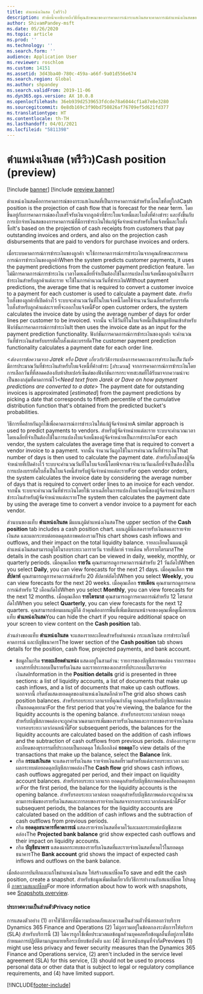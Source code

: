 ```yaml
---
title: ตำแหน่งเงินสด (พรีวิว)
description: หัวข้อนี้จะอธิบายถึงวิธีที่คุณลักษณะของการคาดการณ์กระแสเงินสดจะคาดการณ์ตำแหน่งเงินสดขององค์กรสำหรับเวลาที่ระบุ นอกจากนี้ ยังอธิบายถึงตัวเลือกที่พร้อมใช้งานสำหรับการแสดงการคาดการณ์สำหรับรอบระยะเวลาที่แตกต่างกัน
author: ShivamPandey-msft
ms.date: 05/26/2020
ms.topic: article
ms.prod: ''
ms.technology: ''
ms.search.form: ''
audience: Application User
ms.reviewer: roschlom
ms.custom: 14151
ms.assetid: 3d43ba40-780c-459a-a66f-9a01d556e674
ms.search.region: Global
ms.author: shpandey
ms.search.validFrom: 2019-11-06
ms.dyn365.ops.version: AX 10.0.8
ms.openlocfilehash: 36eb939d2539653fdcde78a6044cf1a87e8e3280
ms.sourcegitcommit: 0e8db169c3f90bd750826af76709ef5d621fd377
ms.translationtype: HT
ms.contentlocale: th-TH
ms.lasthandoff: 04/01/2021
ms.locfileid: "5811398"
---
```

# <a name="cash-position-preview"></a><span data-ttu-id="7a534-104">ตำแหน่งเงินสด (พรีวิว)</span><span class="sxs-lookup"><span data-stu-id="7a534-104">Cash position (preview)</span></span>

[!include [banner](../includes/banner.md)]
[!include [preview banner](../includes/preview-banner.md)]

<span data-ttu-id="7a534-105">ตำแหน่งเงินสดคือการคาดการณ์ของกระแสเงินสดที่เป็นการคาดการณ์สำหรับเงื่อนไขที่อยู่ใกล้</span><span class="sxs-lookup"><span data-stu-id="7a534-105">Cash position is the projection of cash flow that is forecast for the near term.</span></span> <span data-ttu-id="7a534-106">โดยขึ้นอยู่กับการคาดการณ์ของใบเสร็จรับเงินจากลูกค้าที่ชำระใบแจ้งหนี้และใบสั่งที่ค้างชำระ และยังขึ้นกับการเบิกจ่ายเงินสดของการคาดการณ์ที่มีการชำระเงินให้แก่ผู้จัดจำหน่ายสำหรับใบแจ้งหนี้และใบสั่งซื้อ</span><span class="sxs-lookup"><span data-stu-id="7a534-106">It's based on the projection of cash receipts from customers that pay outstanding invoices and orders, and also on the projection cash disbursements that are paid to vendors for purchase invoices and orders.</span></span>

<span data-ttu-id="7a534-107">เมื่อระบบคาดการณ์การชำระเงินของลูกค้า จะใช้การคาดการณ์การชำระเงินจากคุณลักษณะการคาดการณ์การชำระเงินของลูกค้า</span><span class="sxs-lookup"><span data-stu-id="7a534-107">When the system predicts customer payments, it uses the payment predictions from the customer payment prediction feature.</span></span> <span data-ttu-id="7a534-108">โดยไม่มีการคาดการณ์การชำระเงิน เวลาโดยเฉลี่ยที่จำเป็นต้องใช้ในการแปลงใบแจ้งหนี้ของลูกค้าเป็นการชำระเงินสำหรับลูกค้าแต่ละราย จะใช้ในการคำนวณวันที่ชำระเงิน</span><span class="sxs-lookup"><span data-stu-id="7a534-108">Without payment predictions, the average time that is required to convert a customer invoice to a payment for each customer is used to calculate a payment date.</span></span> <span data-ttu-id="7a534-109">สำหรับใบสั่งของลูกค้าที่เปิดค้างไว้ ระบบจะคำนวณวันที่ในใบแจ้งหนี้โดยใช้จำนวนวันเฉลี่ยสำหรับบรรทัดใบสั่งสำหรับลูกค้าแต่ละรายที่จะออกใบแจ้งหนี้</span><span class="sxs-lookup"><span data-stu-id="7a534-109">For open customer orders, the system calculates the invoice date by using the average number of days for order lines per customer to be invoiced.</span></span> <span data-ttu-id="7a534-110">จากนั้น จะใช้วันที่ในใบแจ้งหนี้เป็นข้อมูลป้อนเข้าสำหรับฟังก์ชันการคาดการณ์การชำระเงิน</span><span class="sxs-lookup"><span data-stu-id="7a534-110">It then uses the invoice date as an input for the payment prediction functionality.</span></span> <span data-ttu-id="7a534-111">ฟังก์ชันการคาดการณ์การชำระเงินของลูกค้า จะคำนวณวันที่ชำระเงินสำหรับบรรทัดใบสั่งแต่ละบรรทัด</span><span class="sxs-lookup"><span data-stu-id="7a534-111">The customer payment prediction functionality calculates a payment date for each order line.</span></span> 

<span data-ttu-id="7a534-112"><*ต้องการข้อความจาก Jarek หรือ Dave เกี่ยวกับวิธีการแปลงการคาดคะเนการชำระเงินเป็นวันที่*> มีการประมาณวันที่ชำระเงินสำหรับใบแจ้งหนี้ที่ค้างชำระ [*ประมาณ*] จากการคาดการณ์การชำระเงินโดยการเลือกวันที่ที่สอดคล้องกับห้าสิบเปอร์เซ็นต์ของฟังก์ชันการกระจายสะสมที่ได้รับมาจากความน่าจะเป็นของกลุ่มที่คาดการณ์ไว้</span><span class="sxs-lookup"><span data-stu-id="7a534-112"><*Need text from Jarek or Dave on how payment predictions are converted to a date*> The payment date for outstanding invoices is approximated [*estimated*] from the payment predictions by picking a date that corresponds to fiftieth percentile of the cumulative distribution function that's obtained from the predicted bucket's probabilities.</span></span>

<span data-ttu-id="7a534-113">วิธีการที่คล้ายกันถูกใช้เพื่อคาดการณ์การชำระเงินให้แก่ผู้จัดจำหน่าย</span><span class="sxs-lookup"><span data-stu-id="7a534-113">A similar approach is used to predict payments to vendors.</span></span> <span data-ttu-id="7a534-114">สำหรับผู้จัดจำหน่ายแต่ละราย ระบบจะคำนวณเวลาโดยเฉลี่ยที่จำเป็นต้องใช้ในการแปลงใบแจ้งหนี้ของผู้จัดจำหน่ายเป็นการชำระเงิน</span><span class="sxs-lookup"><span data-stu-id="7a534-114">For each vendor, the system calculates the average time that is required to convert a vendor invoice to a payment.</span></span> <span data-ttu-id="7a534-115">จากนั้น จำนวนวันถูกใช้ในการคำนวณวันที่ชำระเงิน</span><span class="sxs-lookup"><span data-stu-id="7a534-115">That number of days is then used to calculate the payment date.</span></span> <span data-ttu-id="7a534-116">สำหรับใบสั่งของผู้จัดจำหน่ายที่เปิดค้างไว้ ระบบจะคำนวณวันที่ในใบแจ้งหนี้โดยพิจารณาจำนวนวันเฉลี่ยที่จำเป็นต้องใช้ในการแปลงบรรทัดใบสั่งเป็นใบแจ้งหนี้สำหรับผู้จัดจำหน่ายแต่ละราย</span><span class="sxs-lookup"><span data-stu-id="7a534-116">For open vendor orders, the system calculates the invoice date by considering the average number of days that is required to convert order lines to an invoice for each vendor.</span></span> <span data-ttu-id="7a534-117">จากนั้น ระบบจะคำนวณวันที่ชำระเงินโดยใช้เวลาเฉลี่ยในการแปลงใบแจ้งหนี้ของผู้จัดจำหน่ายเป็นการชำระเงินสำหรับผู้จัดจำหน่ายแต่ละราย</span><span class="sxs-lookup"><span data-stu-id="7a534-117">The system then calculates the payment date by using the average time to convert a vendor invoice to a payment for each vendor.</span></span>

<span data-ttu-id="7a534-118">ส่วนบนของแท็บ **ตำแหน่งเงินสด** มีแผนภูมิตำแหน่งเงินสด</span><span class="sxs-lookup"><span data-stu-id="7a534-118">The upper section of the **Cash position** tab includes a cash position chart.</span></span> <span data-ttu-id="7a534-119">แผนภูมินี้แสดงรายรับเงินสดและรายจ่ายเงินสด และผลกระทบต่อยอดดุลสภาพคล่องรวม</span><span class="sxs-lookup"><span data-stu-id="7a534-119">This chart shows cash inflows and outflows, and their impact on the total liquidity balance.</span></span> <span data-ttu-id="7a534-120">รายละเอียดในแผนภูมิตำแหน่งเงินสดสามารถดูได้ในรอบระยะเวลารายวัน รายสัปดาห์ รายเดือน หรือรายไตรมาส</span><span class="sxs-lookup"><span data-stu-id="7a534-120">The details in the cash position chart can be viewed in daily, weekly, monthly, or quarterly periods.</span></span> <span data-ttu-id="7a534-121">เมื่อคุณเลือก **รายวัน** คุณสามารถดูการคาดการณ์สำหรับ 21 วันถัดไป</span><span class="sxs-lookup"><span data-stu-id="7a534-121">When you select **Daily**, you can view forecasts for the next 21 days.</span></span> <span data-ttu-id="7a534-122">เมื่อคุณเลือก **รายสัปดาห์** คุณสามารถดูการคาดการณ์สำหรับ 20 สัปดาห์ถัดไป</span><span class="sxs-lookup"><span data-stu-id="7a534-122">When you select **Weekly**, you can view forecasts for the next 20 weeks.</span></span> <span data-ttu-id="7a534-123">เมื่อคุณเลือก **รายเดือน** คุณสามารถดูการคาดการณ์สำหรับ 12 เดือนถัดไป</span><span class="sxs-lookup"><span data-stu-id="7a534-123">When you select **Monthly**, you can view forecasts for the next 12 months.</span></span> <span data-ttu-id="7a534-124">เมื่อคุณเลือก **รายไตรมาส** คุณสามารถดูการคาดการณ์สำหรับ 12 ไตรมาสถัดไป</span><span class="sxs-lookup"><span data-stu-id="7a534-124">When you select **Quarterly**, you can view forecasts for the next 12 quarters.</span></span> <span data-ttu-id="7a534-125">คุณสามารถซ่อนแผนภูมิได้ ถ้าคุณต้องการพื้นที่เพิ่มเติมบนหน้าจอของคุณเพื่อดูเนื้อหาบนแท็บ **ตำแหน่งเงินสด**</span><span class="sxs-lookup"><span data-stu-id="7a534-125">You can hide the chart if you require additional space on your screen to view content on the **Cash position** tab.</span></span>

<span data-ttu-id="7a534-126">ส่วนล่างของแท็บ **ตำแหน่งเงินสด** จะแสดงรายละเอียดสำหรับตำแหน่ง กระแสเงินสด การชำระเงินที่คาดการณ์ และบัญชีธนาคาร</span><span class="sxs-lookup"><span data-stu-id="7a534-126">The lower section of the **Cash position** tab shows details for the position, cash flow, projected payments, and bank account.</span></span>

- <span data-ttu-id="7a534-127">ข้อมูลในกริด **รายละเอียดตำแหน่ง** แสดงอยู่ในสามส่วน: รายการของบัญชีสภาพคล่อง รายการของเอกสารที่ประกอบเป็นรายรับเงินสด และรายการของเอกสารที่ประกอบเป็นรายจ่ายเงินสด</span><span class="sxs-lookup"><span data-stu-id="7a534-127">Information in the **Position details** grid is presented in three sections: a list of liquidity accounts, a list of documents that make up cash inflows, and a list of documents that make up cash outflows.</span></span> <span data-ttu-id="7a534-128">นอกจากนี้ กริดยังแสดงยอดดุลของตำแหน่งเงินสดอีกด้วย</span><span class="sxs-lookup"><span data-stu-id="7a534-128">The grid also shows cash position balances.</span></span> <span data-ttu-id="7a534-129">สำหรับรอบระยะเวลาแรกที่คุณกำลังดู ยอดดุลสำหรับบัญชีสภาพคล่องเป็นยอดดุลยกมา</span><span class="sxs-lookup"><span data-stu-id="7a534-129">For the first period that you're viewing, the balance for the liquidity accounts is the opening balance.</span></span> <span data-ttu-id="7a534-130">สำหรับรอบระยะเวลาต่อมา ยอดดุลสำหรับบัญชีสภาพคล่องจะถูกคำนวณตามการเพิ่มของรายรับเงินสดและการลบของรายจ่ายเงินสดจากรอบระยะเวลาก่อนหน้านี้</span><span class="sxs-lookup"><span data-stu-id="7a534-130">For subsequent periods, the balances for the liquidity accounts are calculated based on the addition of cash inflows and the subtraction of cash outflows from previous periods.</span></span> <span data-ttu-id="7a534-131">ถ้าต้องการดูรายละเอียดของธุรกรรมที่ประกอบเป็นยอดดุล ให้เลือกลิงค์ **ยอดดุล**</span><span class="sxs-lookup"><span data-stu-id="7a534-131">To view details of the transactions that make up the balance, select the **Balance** link.</span></span>
- <span data-ttu-id="7a534-132">กริด **กระแสเงินสด** จะแสดงรายรับเงินสด รายจ่ายเงินสดที่รวมสำหรับแต่ละรอบระยะเวลา และผลกระทบต่อยอดดุลบัญชีสภาพคล่อง</span><span class="sxs-lookup"><span data-stu-id="7a534-132">The **Cash flow** grid shows cash inflows, cash outflows aggregated per period, and their impact on liquidity account balances.</span></span> <span data-ttu-id="7a534-133">สำหรับรอบระยะเวลาแรก ยอดดุลสำหรับบัญชีสภาพคล่องเป็นยอดดุลยกมา</span><span class="sxs-lookup"><span data-stu-id="7a534-133">For the first period, the balance for the liquidity accounts is the opening balance.</span></span> <span data-ttu-id="7a534-134">สำหรับรอบระยะเวลาต่อมา ยอดดุลสำหรับบัญชีสภาพคล่องจะถูกคำนวณตามการเพิ่มของรายรับเงินสดและการลบของรายจ่ายเงินสดจากรอบระยะเวลาก่อนหน้านี้</span><span class="sxs-lookup"><span data-stu-id="7a534-134">For subsequent periods, the balances for the liquidity accounts are calculated based on the addition of cash inflows and the subtraction of cash outflows from previous periods.</span></span>
- <span data-ttu-id="7a534-135">กริด **ยอดดุลธนาคารที่คาดการณ์** แสดงรายจ่ายเงินสดที่คาดไว้และผลกระทบต่อบัญชีสภาพคล่อง</span><span class="sxs-lookup"><span data-stu-id="7a534-135">The **Projected bank balance** grid show expected cash outflows and their impact on liquidity accounts.</span></span>
- <span data-ttu-id="7a534-136">กริด **บัญชีธนาคาร** แสดงผลกระทบของรายรับเงินสดที่และรายจ่ายเงินสดที่คาดไว้ในยอดดุลธนาคาร</span><span class="sxs-lookup"><span data-stu-id="7a534-136">The **Bank account** grid shows the impact of expected cash inflows and outflows on the bank balance.</span></span>

<span data-ttu-id="7a534-137">เมื่อต้องการบันทึกและแก้ไขตำแหน่งเงินสด ให้สร้างสแนปช็อต</span><span class="sxs-lookup"><span data-stu-id="7a534-137">To save and edit the cash position, create a snapshot.</span></span> <span data-ttu-id="7a534-138">สำหรับข้อมูลเพิ่มเติมเกี่ยวกับวิธีการทำงานกับสแนปช็อต โปรดดูที่ [ภาพรวมสแนปช็อต](payment-snapshots.md)</span><span class="sxs-lookup"><span data-stu-id="7a534-138">For more information about how to work with snapshots, see [Snapshots overview](payment-snapshots.md).</span></span>

#### <a name="privacy-notice"></a><span data-ttu-id="7a534-139">ประกาศความเป็นส่วนตัว</span><span class="sxs-lookup"><span data-stu-id="7a534-139">Privacy notice</span></span>
<span data-ttu-id="7a534-140">การแสดงตัวอย่าง (1) อาจใช้วิธีการที่มีความปลอดภัยและความเป็นส่วนตัวที่น้อยลงกว่าบริการ Dynamics 365 Finance and Operations (2) ไม่ถูกรวมอยู่ในข้อตกลงระดับการให้บริการ (SLA) สำหรับบริการนี้ (3) ไม่ควรถูกใช้เพื่อประมวลผลข้อมูลส่วนบุคคลหรือข้อมูลอื่นที่อยู่ภายใต้ข้อกำหนดการปฏิบัติตามกฎหมายหรือระเบียบข้อบังคับ และ (4) มีการสนับสนุนที่จำกัด</span><span class="sxs-lookup"><span data-stu-id="7a534-140">Previews (1) might use less privacy and fewer security measures than the Dynamics 365 Finance and Operations service, (2) aren't included in the service level agreement (SLA) for this service, (3) should not be used to process personal data or other data that is subject to legal or regulatory compliance requirements, and (4) have limited support.</span></span>


[!INCLUDE[footer-include](../../includes/footer-banner.md)]